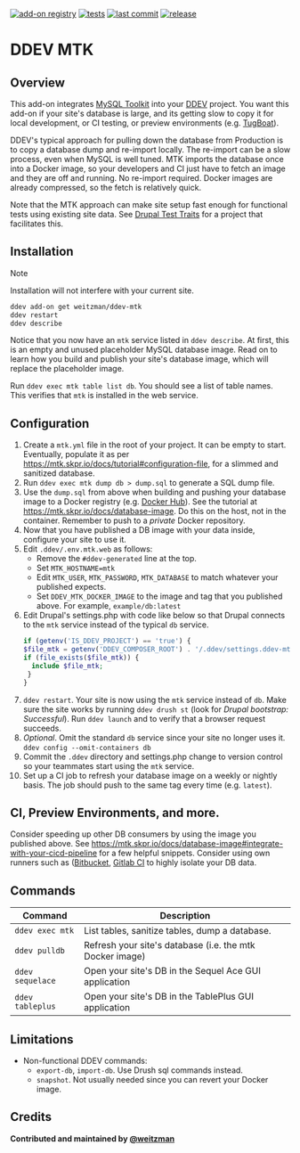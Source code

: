 [![add-on registry](https://img.shields.io/badge/DDEV-Add--on_Registry-blue)](https://addons.ddev.com)
[![tests](https://github.com/weitzman/ddev-mtk/actions/workflows/tests.yml/badge.svg?branch=main)](https://github.com/weitzman/ddev-mtk/actions/workflows/tests.yml?query=branch%3Amain)
[![last commit](https://img.shields.io/github/last-commit/weitzman/ddev-mtk)](https://github.com/weitzman/ddev-mtk/commits)
[![release](https://img.shields.io/github/v/release/weitzman/ddev-mtk)](https://github.com/weitzman/ddev-mtk/releases/latest)

# DDEV MTK

## Overview

This add-on integrates [MySQL Toolkit](https://mtk.skpr.io/) into your [DDEV](https://ddev.com/) project. You want this add-on if your site's database is large, and its getting slow to copy it for local development, or CI testing, or preview environments (e.g. [TugBoat](https://www.tugboatqa.com/)).

DDEV's typical approach for pulling down the database from Production is to copy a database dump and re-import locally. The re-import can be a slow process, even when MySQL is well tuned. MTK imports the database once into a Docker image, so your developers and CI just have to fetch an image and they are off and running. No re-import required. Docker images are already compressed, so the fetch is relatively quick. 

Note that the MTK approach can make site setup fast enough for functional tests using existing site data. See [Drupal Test Traits](https://git.drupalcode.org/project/dtt) for a project that facilitates this.

## Installation

> [!NOTE]
> Installation will not interfere with your current site.

```bash
ddev add-on get weitzman/ddev-mtk
ddev restart
ddev describe
```
Notice that you now have an `mtk` service listed in `ddev describe`. At first, this is an empty and unused placeholder MySQL database image. Read on to learn how you build and publish your site's database image, which will replace the placeholder image.

Run `ddev exec mtk table list db`. You should see a list of table names. This verifies that `mtk` is installed in the web service. 

## Configuration

1. Create a `mtk.yml` file in the root of your project. It can be empty to start. Eventually, populate it as per https://mtk.skpr.io/docs/tutorial#configuration-file, for a slimmed and sanitized database.
1. Run `ddev exec mtk dump db > dump.sql` to generate a SQL dump file.
1. Use the `dump.sql` from above when building and pushing your database image to a Docker registry (e.g. [Docker Hub](https://hub.docker.com/)). See the tutorial at https://mtk.skpr.io/docs/database-image. Do this on the host, not in the container. Remember to push to a _private_ Docker repository.
1. Now that you have published a DB image with your data inside, configure your site to use it.
  1. Edit `.ddev/.env.mtk.web` as follows:
      - Remove the `#ddev-generated` line at the top.
      - Set `MTK_HOSTNAME=mtk`
      - Edit `MTK_USER`, `MTK_PASSWORD`, `MTK_DATABASE` to match whatever your published expects.
      - Set `DDEV_MTK_DOCKER_IMAGE` to the image and tag that you published above. For example, `example/db:latest`
  1. Edit Drupal's settings.php with code like below so that Drupal connects to the `mtk` service instead of the typical `db` service.
      ```php
      if (getenv('IS_DDEV_PROJECT') == 'true') {
      $file_mtk = getenv('DDEV_COMPOSER_ROOT') . '/.ddev/settings.ddev-mtk.php';
      if (file_exists($file_mtk)) {
        include $file_mtk;
       }
      }
      ```
  1. `ddev restart`. Your site is now using the `mtk` service instead of `db`. Make sure the site works by running `ddev drush st` (look for _Drupal bootstrap: Successful_). Run `ddev launch` and to verify that a browser request succeeds.
1. _Optional_. Omit the standard `db` service since your site no longer uses it. `ddev config --omit-containers db`
1. Commit the `.ddev` directory and settings.php change to version control so your teammates start using the `mtk` service.
1. Set up a CI job to refresh your database image on a weekly or nightly basis. The job should push to the same tag every time (e.g. `latest`). 

## CI, Preview Environments, and more.

Consider speeding up other DB consumers by using the image you published above. See https://mtk.skpr.io/docs/database-image#integrate-with-your-cicd-pipeline for a few helpful snippets. Consider using own runners such as ([Bitbucket](https://support.atlassian.com/bitbucket-cloud/docs/runners/), [Gitlab CI](https://docs.gitlab.com/runner/) to highly isolate your DB data.

## Commands

| Command          | Description                                              |
|------------------|----------------------------------------------------------|
| `ddev exec mtk`  | List tables, sanitize tables, dump a database.           |
| `ddev pulldb`    | Refresh your site's database (i.e. the mtk Docker image) |
| `ddev sequelace` | Open your site's DB in the Sequel Ace GUI application    |
| `ddev tableplus` | Open your site's DB in the TablePlus GUI application     |

## Limitations

- Non-functional DDEV commands: 
  - `export-db`, `import-db`. Use Drush sql commands instead.
  - `snapshot`. Not usually needed since you can revert your Docker image.

## Credits

**Contributed and maintained by [@weitzman](https://github.com/weitzman)**
